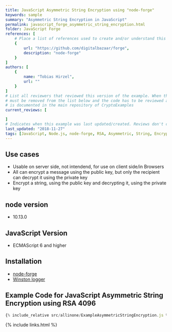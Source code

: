 ```yaml
---
title: JavaScript Asymmetric String Encryption using "node-forge"
keywords: sample
summary: "Asymmetric String Encryption in JavaScript"
permalink: javascript_forge_asymmetric_string_encryption.html
folder: JavaScript Forge
references: [
    # Place a list of references used to create and/or understand this example.
    {
        url: "https://github.com/digitalbazaar/forge",
        description: "node-forge"
    }
]
authors: [
    {
        name: "Tobias Hirzel",
        url: ""
    }
]
# List all reviewers that reviewed this version of the example. When the example is updated all old reviews
# must be removed from the list below and the code has to be reviewed again. The complete review process
# is documented in the main repository of CryptoExamples
current_reviews: [

]
# Indicates when this example was last updated/created. Reviews don't change this.
last_updated: "2018-11-27"
tags: [JavaScript, Node.js, node-forge, RSA, Asymmetric, String, Encryption]
---
```


## Use cases

- Usable on server side, not intendend, for use on client side/in Browsers
- All can encrypt a message using the public key, but only the recipient can decrypt it using the private key
- Encrypt a string, using the public key and decrypting it, using the private key

## node version

- 10.13.0

## JavaScript Version

- ECMAScript 6 and higher

## Installation

- [node-forge](https://github.com/digitalbazaar/forge)
- [Winston logger](https://github.com/winstonjs/winston)

## Example Code for JavaScript Asymmetric String Encryption using RSA 4096

```js
{% include_relative src/allinone/ExampleAsymmetricStringEncryption.js %}
```

{% include links.html %}
